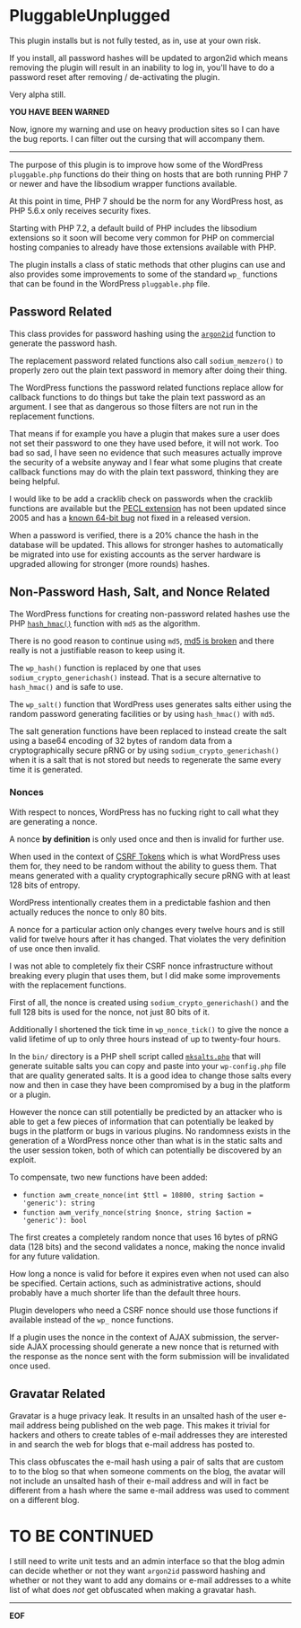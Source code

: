PluggableUnplugged
==================

This plugin installs but is not fully tested, as in, use at your own risk.

If you install, all password hashes will be updated to argon2id which means
removing the plugin will result in an inability to log in, you'll have to do a
password reset after removing / de-activating the plugin.

Very alpha still.

__YOU HAVE BEEN WARNED__

Now, ignore my warning and use on heavy production sites so I can have the bug
reports. I can filter out the cursing that will accompany them.

---------------------------------------------------

The purpose of this plugin is to improve how some of the WordPress
`pluggable.php` functions do their thing on hosts that are both running PHP 7
or newer and have the libsodium wrapper functions available.

At this point in time, PHP 7 should be the norm for any WordPress host, as PHP
5.6.x only receives security fixes.

Starting with PHP 7.2, a default build of PHP includes the libsodium extensions
so it soon will become very common for PHP on commercial hosting companies to
already have those extensions available with PHP.

The plugin installs a class of static methods that other plugins can use and
also provides some improvements to some of the standard `wp_` functions that
can be found in the WordPress `pluggable.php` file.


Password Related
----------------

This class provides for password hashing using the
[`argon2id`](https://en.wikipedia.org/wiki/Argon2) function to generate the
password hash.

The replacement password related functions also call `sodium_memzero()` to
properly zero out the plain text password in memory after doing their thing.

The WordPress functions the password related functions replace allow for
callback functions to do things but take the plain text password as an
argument. I see that as dangerous so those filters are not run in the
replacement functions.

That means if for example you have a plugin that makes sure a user does not set
their password to one they have used before, it will not work. Too bad so sad,
I have seen no evidence that such measures actually improve the security of a
website anyway and I fear what some plugins that create callback functions may
do with the plain text password, thinking they are being helpful.

I would like to be add a cracklib check on passwords when the cracklib
functions are available but the
[PECL extension](https://pecl.php.net/package/crack) has not been updated since
2005 and has a [known 64-bit bug](https://bugs.php.net/bug.php?id=56611) not
fixed in a released version.

When a password is verified, there is a 20% chance the hash in the database
will be updated. This allows for stronger hashes to automatically be migrated
into use for existing accounts as the server hardware is upgraded allowing for
stronger (more rounds) hashes.


Non-Password Hash, Salt, and Nonce Related
------------------------------------------

The WordPress functions for creating non-password related hashes use the PHP
[`hash_hmac()`](http://php.net/manual/en/function.hash-hmac.php) function with
`md5` as the algorithm.

There is no good reason to continue using `md5`,
[md5 is broken](https://en.wikipedia.org/wiki/MD5#Security) and there really is
not a justifiable reason to keep using it.

The `wp_hash()` function is replaced by one that uses
`sodium_crypto_generichash()` instead. That is a secure alternative to
`hash_hmac()` and is safe to use.

The `wp_salt()` function that WordPress uses generates salts either using the
random password generating facilities or by using `hash_hmac()` with `md5`.

The salt generation functions have been replaced to instead create the salt
using a base64 encoding of 32 bytes of random data from a cryptographically
secure pRNG or by using `sodium_crypto_generichash()` when it is a salt that
is not stored but needs to regenerate the same every time it is generated.

### Nonces

With respect to nonces, WordPress has no fucking right to call what they are
generating a nonce.

A nonce __by definition__ is only used once and then is invalid for further
use.

When used in the context of
[CSRF Tokens](https://www.owasp.org/index.php/Cross-Site_Request_Forgery_(CSRF)_Prevention_Cheat_Sheet)
which is what WordPress uses them for, they need to be random without the
ability to guess them. That means generated with a quality cryptographically
secure pRNG with at least 128 bits of entropy.

WordPress intentionally creates them in a predictable fashion and then actually
reduces the nonce to only 80 bits.

A nonce for a particular action only changes every twelve hours and is still
valid for twelve hours after it has changed. That violates the very definition
of use once then invalid.

I was not able to completely fix their CSRF nonce infrastructure without
breaking every plugin that uses them, but I did make some improvements with the
replacement functions.

First of all, the nonce is created using `sodium_crypto_generichash()` and the
full 128 bits is used for the nonce, not just 80 bits of it.

Additionally I shortened the tick time in `wp_nonce_tick()` to give the nonce
a valid lifetime of up to only three hours instead of up to twenty-four hours.

In the `bin/` directory is a PHP shell script called
[`mksalts.php`](bin/mksalts.php) that will generate suitable salts you can copy
and paste into your `wp-config.php` file that are quality generated salts. It
is a good idea to change those salts every now and then in case they have been
compromised by a bug in the platform or a plugin.

However the nonce can still potentially be predicted by an attacker who is able
to get a few pieces of information that can potentially be leaked by bugs in
the platform or bugs in various plugins. No randomness exists in the generation
of a WordPress nonce other than what is in the static salts and the user
session token, both of which can potentially be discovered by an exploit.

To compensate, two new functions have been added:

* `function awm_create_nonce(int $ttl = 10800, string $action = 'generic'): string`
* `function awm_verify_nonce(string $nonce, string $action = 'generic'): bool`

The first creates a completely random nonce that uses 16 bytes of pRNG data (128
bits) and the second validates a nonce, making the nonce invalid for any future
validation.

How long a nonce is valid for before it expires even when not used can also be
specified. Certain actions, such as administrative actions, should probably
have a much shorter life than the default three hours.

Plugin developers who need a CSRF nonce should use those functions if available
instead of the `wp_` nonce functions.

If a plugin uses the nonce in the context of AJAX submission, the server-side
AJAX processing should generate a new nonce that is returned with the response
as the nonce sent with the form submission will be invalidated once used.


Gravatar Related
----------------

Gravatar is a huge privacy leak. It results in an unsalted hash of the user
e-mail address being published on the web page. This makes it trivial for
hackers and others to create tables of e-mail addresses they are interested in
and search the web for blogs that e-mail address has posted to.

This class obfuscates the e-mail hash using a pair of salts that are custom to
to the blog so that when someone comments on the blog, the avatar will not
include an unsalted hash of their e-mail address and will in fact be different
from a hash where the same e-mail address was used to comment on a different
blog.


TO BE CONTINUED
===============

I still need to write unit tests and an admin interface so that the blog admin
can decide whether or not they want `argon2id` password hashing and whether or
not they want to add any domains or e-mail addresses to a white list of what
does *not* get obfuscated when making a gravatar hash.





---------------------------------------------------
__EOF__
